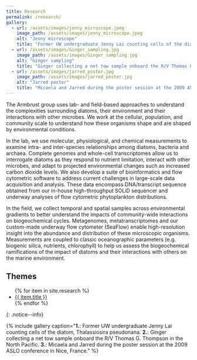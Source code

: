 ```yaml
---
title: Research
permalink: /research/
gallery:
  - url: /assets/images/jenny_microscope.jpeg
    image_path: /assets/images/jenny_microscope.jpeg
    alt: "Jenny microscope"
    title: "Former UW undergraduate Jenny Lai counting cells of the diatom, Thalassiosira pseudonana"
  - url: /assets/images/Ginger_sampling.jpg
    image_path: /assets/images/Ginger_sampling.jpg
    alt: "Ginger sampling"
    title: "Ginger collecting a net tow sample onboard the R/V Thomas G. Thompson in the North Pacific"
  - url: /assets/images/jarred_poster.jpg
    image_path: /assets/images/jarred_poster.jpg
    alt: "Jarred poster"
    title: "Micaela and Jarred during the poster session at the 2009 ASLO conference in Nice, France"
---
```

The Armbrust group uses lab- and field-based approaches to understand the complexities surrounding diatoms, their environment and their interactions with other microbes. We work at the cellular, population, and community scale to understand how these organisms shape and are shaped by environmental conditions.

In the lab, we use molecular, physiological, and chemical measurements to examine intra- and inter-species relationships among diatoms, bacteria and archaea. Complete genomes and whole-cell transcriptomes allow us to interrogate diatoms as they respond to nutrient limitation, interact with other microbes, and adapt to projected environmental changes such as increased carbon dioxide levels. We also develop a suite of bioinformatics and flow cytometric software to address current challenges in large-scale data acquisition and analysis. These data encompass DNA/transcript sequence obtained from our in-house high-throughput SOLiD sequencer and underway analyses of flow cytometric phytoplankton distributions.

In the field, we collect temporal and spatial samples across environmental gradients to better understand the impacts of community-wide interactions on biogeochemical cycles. Metagenomes, metatranscriptomes and our custom-made underway flow cytometer (SeaFlow) enable high-resolution insight into the abundance and distribution of these microscopic organisms. Measurements are coupled to classic oceanographic parameters (e.g. biogenic silica, nutrients, chlorophyll) to help us assess the biogeochemical ramifications of the impact of diatoms and their interactions with others on the marine environment.

## Themes
<div>
  <ul>
  {% for item in site.research %}
    <li><a href="{{ item.url }}">{{ item.title }}</a></li>
  {% endfor %}
  </ul>
</div>
{: .notice--info}



{% include gallery caption="**1.**: Former UW undergraduate Jenny Lai counting cells of the diatom, Thalassiosira pseudonana. **2.**: Ginger collecting a net tow sample onboard the R/V Thomas G. Thompson in the North Pacific. **3.**: Micaela and Jarred during the poster session at the 2009 ASLO conference in Nice, France." %}
